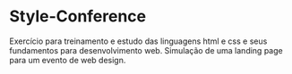 # Style-Conference

Exercício para treinamento e estudo das linguagens html e css e seus fundamentos para desenvolvimento web. Simulação de uma landing page para um evento de web design.
